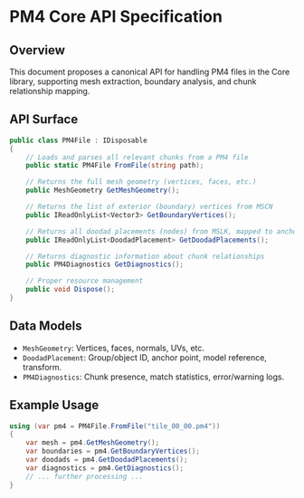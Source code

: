 # PM4 Core API Specification

## Overview
This document proposes a canonical API for handling PM4 files in the Core library, supporting mesh extraction, boundary analysis, and chunk relationship mapping.

## API Surface
```csharp
public class PM4File : IDisposable
{
    // Loads and parses all relevant chunks from a PM4 file
    public static PM4File FromFile(string path);

    // Returns the full mesh geometry (vertices, faces, etc.)
    public MeshGeometry GetMeshGeometry();

    // Returns the list of exterior (boundary) vertices from MSCN
    public IReadOnlyList<Vector3> GetBoundaryVertices();

    // Returns all doodad placements (nodes) from MSLK, mapped to anchor points
    public IReadOnlyList<DoodadPlacement> GetDoodadPlacements();

    // Returns diagnostic information about chunk relationships
    public PM4Diagnostics GetDiagnostics();

    // Proper resource management
    public void Dispose();
}
```

## Data Models
- `MeshGeometry`: Vertices, faces, normals, UVs, etc.
- `DoodadPlacement`: Group/object ID, anchor point, model reference, transform.
- `PM4Diagnostics`: Chunk presence, match statistics, error/warning logs.

## Example Usage
```csharp
using (var pm4 = PM4File.FromFile("tile_00_00.pm4"))
{
    var mesh = pm4.GetMeshGeometry();
    var boundaries = pm4.GetBoundaryVertices();
    var doodads = pm4.GetDoodadPlacements();
    var diagnostics = pm4.GetDiagnostics();
    // ... further processing ...
}
``` 